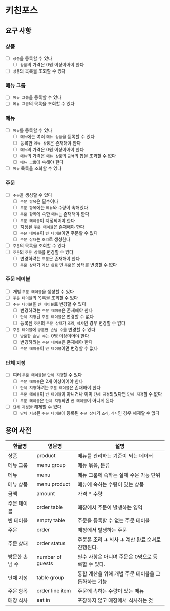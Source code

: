 # 키친포스

## 요구 사항

### 상품
-[ ] `상품`을 등록할 수 있다
  -[ ] `상품`의 가격은 0원 이상이어야 한다
-[ ] `상품`의 목록을 조회할 수 있다

### 메뉴 그룹
-[ ] `메뉴 그룹`을 등록할 수 있다
-[ ] `메뉴 그룹`의 목록을 조회할 수 있다

### 메뉴
-[ ] `메뉴`를 등록할 수 있다
  -[ ] `메뉴`에는 여러 `메뉴 상품`을 등록할 수 있다
  -[ ] 등록한 `메뉴 상품`은 존재해야 한다
  -[ ] `메뉴`의 가격은 0원 이상이어야 한다
  -[ ] `메뉴`의 가격은 `메뉴 상품`의 `금액`의 합을 초과할 수 없다
  -[ ] `메뉴 그룹`에 속해야 한다
-[ ] `메뉴` 목록을 조회할 수 있다

### 주문
-[ ] `주문`을 생성할 수 있다
  -[ ] `주문 항목`은 필수이다
  -[ ] `주문 항목`에는 `메뉴`와 수량이 속해있다
  -[ ] `주문 항목`에 속한 `메뉴`는 존재해야 한다
  -[ ] `주문 테이블`이 지정되어야 한다
  -[ ] 지정된 `주문 테이블`은 존재해야 한다
  -[ ] `주문 테이블`이 `빈 테이블`이면 주문할 수 없다
  -[ ] `주문 상태`는 `조리`로 생성한다
-[ ] `주문`의 목록을 조회할 수 있다
-[ ] `주문`의 `주문 상태`를 변경할 수 있다
  -[ ] 변경하려는 `주문`은 존재해야 한다
  -[ ] `주문 상태`가 `계산 완료` 인 `주문`은 상태를 변경할 수 없다

### 주문 테이블
-[ ] 개별 `주문 테이블`을 생성할 수 있다
-[ ] `주문 테이블`의 목록을 조회할 수 있다
-[ ] `주문 테이블`을 `빈 테이블`로 변경할 수 있다
  -[ ] 변경하려는 `주문 테이블`은 존재해야 한다
  -[ ] `단체 지정`된 `주문 테이블`은 변경할 수 없다
  -[ ] 등록된 `주문`의 `주문 상태`가 `조리`, `식사`인 경우 변경할 수 없다
-[ ] `주문 테이블`에 `방문한 손님 수`를 변경할 수 있다
  -[ ] `방문한 손님 수`는 0명 이상이어야 한다
  -[ ] 변경하려는 `주문 테이블`은 존재해야 한다
  -[ ] `주문 테이블`이 `빈 테이블`이면 변경할 수 없다

### 단체 지정
-[ ] 여러 `주문 테이블`을 `단체 지정`할 수 있다
  -[ ] `주문 테이블`은 2개 이상이어야 한다
  -[ ] `단체 지정`하려는 `주문 테이블`은 존재해야 한다
  -[ ] `주문 테이블`이 `빈 테이블`이 아니거나 이미 `단체 지정`되었다면 `단체 지정`할 수 없다
  -[ ] `주문 테이블`은 `단체 지정`되면 `빈 테이블`이 아니게 된다
-[ ] `단체 지정`을 해제할 수 있다
  -[ ] `단체 지정`된 `주문 테이블`에 등록된 `주문 상태`가 `조리`, `식사`인 경우 해제할 수 없다

## 용어 사전

| 한글명 | 영문명 | 설명 |
| --- | --- | --- |
| 상품 | product | 메뉴를 관리하는 기준이 되는 데이터 |
| 메뉴 그룹 | menu group | 메뉴 묶음, 분류 |
| 메뉴 | menu | 메뉴 그룹에 속하는 실제 주문 가능 단위 |
| 메뉴 상품 | menu product | 메뉴에 속하는 수량이 있는 상품 |
| 금액 | amount | 가격 * 수량 |
| 주문 테이블 | order table | 매장에서 주문이 발생하는 영역 |
| 빈 테이블 | empty table | 주문을 등록할 수 없는 주문 테이블 |
| 주문 | order | 매장에서 발생하는 주문 |
| 주문 상태 | order status | 주문은 조리 ➜ 식사 ➜ 계산 완료 순서로 진행된다. |
| 방문한 손님 수 | number of guests | 필수 사항은 아니며 주문은 0명으로 등록할 수 있다. |
| 단체 지정 | table group | 통합 계산을 위해 개별 주문 테이블을 그룹화하는 기능 |
| 주문 항목 | order line item | 주문에 속하는 수량이 있는 메뉴 |
| 매장 식사 | eat in | 포장하지 않고 매장에서 식사하는 것 |
